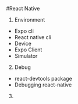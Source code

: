 #React Native
1. Environment
- Expo cli
- React native cli
- Device
- Expo Client
- Simulator
2. Debug
- react-devtools package
- Debugging react-native
3. 
